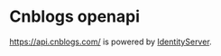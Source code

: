 # Cnblogs openapi

https://api.cnblogs.com/ is powered by [IdentityServer](https://github.com/IdentityServer).
